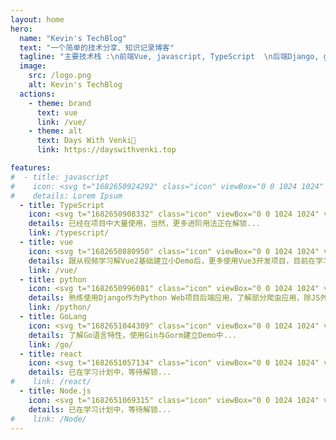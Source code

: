 ```yaml
---
layout: home
hero:
  name: "Kevin's TechBlog"
  text: "一个简单的技术分享、知识记录博客"
  tagline: "主要技术栈 :\n前端Vue, javascript, TypeScript  \n后端Django, go, Nodejs	"
  image:
    src: /logo.png
    alt: Kevin's TechBlog
  actions:
    - theme: brand
      text: vue
      link: /vue/
    - theme: alt
      text: Days With Venki💖
      link: https://dayswithvenki.top

features:
#  - title: javascript
#    icon: <svg t="1682650924292" class="icon" viewBox="0 0 1024 1024" version="1.1" xmlns="http://www.w3.org/2000/svg" p-id="5542" width="32" height="32"><path d="M128 128h768v768H128V128m201.813333 641.706667c17.066667 36.266667 50.773333 66.133333 108.373334 66.133333 64 0 107.946667-34.133333 107.946666-108.8v-246.613333h-72.533333V725.333333c0 36.693333-14.933333 46.08-38.4 46.08-24.746667 0-34.986667-17.066667-46.506667-37.12l-58.88 35.413334m255.146667-7.68c21.333333 41.813333 64.426667 73.813333 131.84 73.813333 68.266667 0 119.466667-35.413333 119.466667-100.693333 0-60.16-34.56-87.04-96-113.493334l-17.92-7.68c-31.146667-13.226667-44.373333-22.186667-44.373334-43.52 0-17.493333 13.226667-31.146667 34.56-31.146666 20.48 0 34.133333 8.96 46.506667 31.146666l55.893333-37.12c-23.466667-40.96-56.746667-56.746667-102.4-56.746666-64.426667 0-105.813333 40.96-105.813333 95.146666 0 58.88 34.56 86.613333 86.613333 108.8l17.92 7.68c33.28 14.506667 52.906667 23.466667 52.906667 48.213334 0 20.48-19.2 35.413333-49.066667 35.413333-35.413333 0-55.893333-18.346667-71.253333-43.946667l-58.88 34.133334z" fill="#FFCA28" p-id="5543"></path></svg>
#    details: Lorem Ipsum
  - title: TypeScript
    icon: <svg t="1682650908332" class="icon" viewBox="0 0 1024 1024" version="1.1" xmlns="http://www.w3.org/2000/svg" p-id="5137" width="32" height="32"><path d="M94.208 94.208v835.584h835.584V94.208H94.208z m634.92096 405.85216v0.012288c8.011776 0.024576 17.119232 0.436224 23.967744 1.179648 27.891712 3.016704 49.6128 15.050752 68.091904 37.715968 9.201664 11.290624 12.34944 16.2304 11.679744 18.343936-0.432128 1.363968-6.746112 5.885952-26.820608 19.21024-19.720192 13.092864-26.07104 17.014784-27.5456 17.014784-1.497088 0-4.614144-3.207168-9.105408-9.365504-8.6528-11.855872-17.485824-17.266688-31.13984-19.070976-14.68416-1.9456-27.856896 2.68288-34.308096 12.058624-5.515264 8.011776-6.3488 20.901888-1.96608 30.26944 5.07904 10.848256 14.270464 16.846848 49.494016 32.290816 40.624128 17.813504 61.210624 30.005248 76.204032 45.13792 16.146432 16.293888 24.326144 35.106816 26.83904 61.718528 1.226752 12.972032-0.272384 28.34432-3.98336 40.843264-9.10336 30.640128-33.66912 53.075968-69.67296 63.635456-9.95328 2.9184-19.214336 4.661248-28.37504 5.332992-13.985792 1.030144-34.002944 0.462848-46.051328-1.29024-30.482432-4.442112-64.892928-22.17984-82.051072-42.2912-8.423424-9.873408-19.177472-26.12224-19.177472-28.9792 0-1.380352 0.684032-2.164736 3.391488-3.885056 8.032256-5.103616 54.054912-31.412224 54.94784-31.412224 0.540672 0 2.945024 2.832384 5.341184 6.295552 5.429248 7.839744 18.78016 21.313536 25.567232 25.808896 5.543936 3.672064 12.634112 6.619136 21.051392 8.747008 4.820992 1.202176 7.3728 1.417216 17.891328 1.417216 10.747904-0.004096 12.951552-0.18432 17.760256-1.476608 12.71808-3.422208 22.644736-10.50624 26.851328-19.156992 1.8432-3.7376 1.880064-4.204544 1.880064-13.27104v-9.40032l-2.260992-4.48512c-5.474304-10.866688-17.270784-18.323456-54.56896-34.47808-17.13152-7.421952-38.11328-17.885184-46.30528-23.0912-18.696192-11.880448-31.653888-25.462784-40.157184-42.088448-8.45824-16.533504-9.71776-22.687744-9.73824-47.548416-0.02048-19.462144-0.053248-19.222528 3.975168-31.643648 3.65568-11.272192 11.139072-23.863296 19.400704-32.64512 16.4864-17.524736 40.577024-28.788736 66.367488-31.029248 3.29728-0.313344 7.716864-0.434176 12.52352-0.41984z m-221.92128 3.844096h0.008192c49.670144 0.024576 78.143488 0.196608 78.600192 0.483328 0.86016 0.53248 0.968704 4.855808 0.968704 32.444416v31.827968l-49.563648 0.180224-49.563648 0.180224v140.724224c0 77.400064-0.157696 141.185024-0.372736 141.748224-0.350208 0.948224-4.163584 1.019904-36.41344 1.019904h-36.018176l-0.372736-1.45408c-0.239616-0.79872-0.415744-64.587776-0.41984-141.750272l-0.012288-140.296192-49.5616-0.176128-49.565696-0.180224v-31.451136c0-24.94464 0.172032-31.625216 0.837632-32.288768 0.681984-0.702464 25.976832-0.882688 134.967296-0.991232 21.01248-0.02048 39.92576-0.03072 56.48384-0.02048z" fill="#0288D1" p-id="5138"></path></svg>
    details: 已经在项目中大量使用，当然，更多进阶用法正在解锁...
    link: /typescript/
  - title: vue
    icon: <svg t="1682650880950" class="icon" viewBox="0 0 1024 1024" version="1.1" xmlns="http://www.w3.org/2000/svg" p-id="4776" width="32" height="32"><path d="M76.416 164.309333L512 916.096 947.584 167.936v-3.626667H778.24L514.56 617.258667 251.989333 164.352z" fill="#41B883" p-id="4777"></path><path d="M252.032 164.309333l262.485333 452.992L778.24 164.309333h-158.848L515.584 342.613333 412.16 164.266667z" fill="#35495E" p-id="4778"></path></svg>
    details: 跟从视频学习解Vue2基础建立小Demo后，更多使用Vue3开发项目，目前在学习Vue核心源码...
    link: /vue/
  - title: python
    icon: <svg t="1682650996081" class="icon" viewBox="0 0 1024 1024" version="1.1" xmlns="http://www.w3.org/2000/svg" p-id="5829" width="32" height="32"><path d="M420.693333 85.333333C353.28 85.333333 298.666667 139.946667 298.666667 207.36v71.68h183.04c16.64 0 30.293333 24.32 30.293333 40.96H207.36C139.946667 320 85.333333 374.613333 85.333333 442.026667v161.322666c0 67.413333 54.613333 122.026667 122.026667 122.026667h50.346667v-114.346667c0-67.413333 54.186667-122.026667 121.6-122.026666h224c67.413333 0 122.026667-54.229333 122.026666-121.642667V207.36C725.333333 139.946667 670.72 85.333333 603.306667 85.333333z m-30.72 68.693334c17.066667 0 30.72 5.12 30.72 30.293333s-13.653333 38.016-30.72 38.016c-16.64 0-30.293333-12.8-30.293333-37.973333s13.653333-30.336 30.293333-30.336z" fill="#3C78AA" p-id="5830"></path><path d="M766.250667 298.666667v114.346666a121.6 121.6 0 0 1-121.6 121.984H420.693333A121.6 121.6 0 0 0 298.666667 656.597333v160a122.026667 122.026667 0 0 0 122.026666 122.026667h182.613334A122.026667 122.026667 0 0 0 725.333333 816.64v-71.68h-183.082666c-16.64 0-30.250667-24.32-30.250667-40.96h304.64A122.026667 122.026667 0 0 0 938.666667 581.973333v-161.28a122.026667 122.026667 0 0 0-122.026667-122.026666zM354.986667 491.221333l-0.170667 0.170667c0.512-0.085333 1.066667-0.042667 1.621333-0.170667z m279.04 310.442667c16.64 0 30.293333 12.8 30.293333 37.973333a30.293333 30.293333 0 0 1-30.293333 30.293334c-17.066667 0-30.72-5.12-30.72-30.293334s13.653333-37.973333 30.72-37.973333z" fill="#FDD835" p-id="5831"></path></svg>
    details: 熟练使用Django作为Python Web项目后端应用，了解部分爬虫应用，除JS外使用的最多的语言...
    link: /python/
  - title: GoLang
    icon: <svg t="1682651044309" class="icon" viewBox="0 0 1024 1024" version="1.1" xmlns="http://www.w3.org/2000/svg" p-id="6185" width="32" height="32"><path d="M77.59872 472.388267c-1.993387 0-2.491733-0.996693-1.49504-2.491734l10.461867-13.448533c0.996693-1.49504 3.488427-2.491733 5.4784-2.491733h177.851733c1.989973 0 2.491733 1.49504 1.491627 2.99008l-8.465067 12.9536c-1.000107 1.491627-3.488427 2.986667-4.983467 2.986666zM2.372267 518.222507c-1.989973 0-2.491733-0.996693-1.491627-2.491734l10.461867-13.448533c0.99328-1.498453 3.485013-2.491733 5.4784-2.491733h227.167573c1.993387 0 2.99008 1.491627 2.491733 2.986666l-3.986773 11.956907c-0.498347 1.993387-2.491733 2.99008-4.481707 2.99008zM122.9312 564.053333c-1.989973 0-2.491733-1.49504-1.49504-2.99008l6.976853-12.45184c0.996693-1.49504 2.99008-2.99008 4.983467-2.99008h99.6352c1.989973 0 2.986667 1.49504 2.986667 3.488427l-0.996694 11.953493c0 1.993387-1.993387 3.488427-3.488426 3.488427zM640.037547 463.42144c-31.382187 7.970133-52.804267 13.950293-83.694934 21.920427-7.468373 1.993387-7.96672 2.491733-14.445226-4.983467-7.471787-8.465067-12.950187-13.94688-23.415467-18.930347-31.382187-15.44192-61.771093-10.9568-90.166613 7.4752-33.877333 21.917013-51.31264 54.299307-50.814294 94.651734 0.498347 39.85408 27.897173 72.73472 67.252907 78.21312 33.877333 4.48512 62.272853-7.471787 84.691627-32.877227 4.481707-5.481813 8.465067-11.45856 13.448533-18.432h-96.146773c-10.461867 0-12.9536-6.478507-9.465174-14.946987 6.475093-15.44192 18.432-41.34912 25.40544-54.30272 1.49504-2.986667 4.983467-7.970133 12.455254-7.970133h181.336746c-0.996693 13.448533-0.996693 26.903893-2.99008 40.352427-5.4784 35.87072-18.930347 68.747947-40.850773 97.641813-35.867307 47.32928-82.694827 76.721493-141.981013 84.691627-48.820907 6.475093-94.153387-2.99008-134.007467-32.88064-36.864-27.897173-57.787733-64.761173-63.269547-110.592-6.475093-54.306133 9.465173-103.123627 42.345814-145.967787 35.36896-46.329173 82.199893-75.721387 139.48928-86.186667 46.830933-8.465067 91.665067-2.986667 132.017493 24.41216 26.402133 17.435307 45.33248 41.34912 57.787733 70.2464 2.99008 4.481707 0.996693 6.970027-4.983466 8.465067z" fill="#00ACC1" p-id="6186"></path><path d="M804.932267 738.914987c-45.329067-0.996693-86.678187-13.950293-121.5488-43.840854-29.395627-25.40544-47.827627-57.787733-53.807787-96.146773-8.966827-56.296107 6.478507-106.113707 40.352427-150.449493 36.369067-47.824213 80.206507-72.73472 139.48928-83.196587 50.814293-8.966827 98.64192-3.986773 141.981013 25.408853 39.355733 26.897067 63.767893 63.266133 70.2464 111.090347 8.465067 67.25632-10.963627 122.053973-57.2928 168.881493-32.88064 33.3824-73.233067 54.30272-119.56224 63.767894-13.448533 2.491733-26.90048 2.99008-39.85408 4.48512z m118.56896-201.263787c-0.498347-6.478507-0.498347-11.45856-1.49504-16.442027-8.966827-49.319253-54.299307-77.216427-101.628587-66.2528-46.329173 10.458453-76.219733 39.850667-87.176533 86.678187-8.97024 38.8608 9.960107 78.216533 45.827413 94.1568 27.40224 11.956907 54.801067 10.461867 81.2032-2.99008 39.355733-20.425387 60.777813-52.30592 63.269547-95.15008z" fill="#00ACC1" p-id="6187"></path></svg>
    details: 了解Go语言特性，使用Gin与Gorm建立Demo中...
    link: /go/
  - title: react
    icon: <svg t="1682651057134" class="icon" viewBox="0 0 1024 1024" version="1.1" xmlns="http://www.w3.org/2000/svg" p-id="6470" width="32" height="32"><path d="M512 431.36c43.946667 0 79.786667 35.84 79.786667 80.64 0 42.666667-35.84 78.933333-79.786667 78.933333S432.213333 554.666667 432.213333 512c0-44.8 35.84-80.64 79.786667-80.64M314.453333 853.333333c26.88 16.213333 85.76-8.533333 153.6-72.533333-22.186667-25.173333-43.946667-52.48-64.426666-81.066667a968.533333 968.533333 0 0 1-102.4-15.36c-21.76 91.306667-13.653333 154.026667 13.226666 168.96m30.293334-244.906666l-12.373334-21.76c-4.693333 12.373333-9.386667 24.746667-12.373333 36.693333 11.52 2.56 24.32 4.693333 37.546667 6.826667l-12.8-21.76m279.04-32.426667l34.56-64-34.56-64c-12.8-22.613333-26.453333-42.666667-38.826667-62.72C561.92 384 537.6 384 512 384s-49.92 0-72.96 1.28c-12.373333 20.053333-26.026667 40.106667-38.826667 62.72L365.653333 512l34.56 64c12.8 22.613333 26.453333 42.666667 38.826667 62.72 23.04 1.28 47.36 1.28 72.96 1.28s49.92 0 72.96-1.28c12.373333-20.053333 26.026667-40.106667 38.826667-62.72M512 289.28c-8.106667 9.386667-16.64 19.2-25.173333 30.72h50.346666c-8.533333-11.52-17.066667-21.333333-25.173333-30.72m0 445.44c8.106667-9.386667 16.64-19.2 25.173333-30.72h-50.346666c8.533333 11.52 17.066667 21.333333 25.173333 30.72M709.12 170.666667c-26.453333-16.213333-85.333333 8.533333-153.173333 72.533333 22.186667 25.173333 43.946667 52.48 64.426666 81.066667 34.986667 3.413333 69.546667 8.533333 102.4 15.36 21.76-91.306667 13.653333-154.026667-13.653333-168.96m-29.866667 244.906666l12.373334 21.76c4.693333-12.373333 9.386667-24.746667 12.373333-36.693333-11.52-2.56-24.32-4.693333-37.546667-6.826667l12.8 21.76m61.866667-300.8c62.72 35.84 69.546667 130.133333 43.093333 240.213334 108.373333 32 186.453333 84.906667 186.453334 157.013333s-78.08 125.013333-186.453334 157.013333c26.453333 110.08 19.626667 204.373333-43.093333 240.213334-62.293333 35.84-147.2-5.12-229.12-83.2-81.92 78.08-166.826667 119.04-229.546667 83.2-62.293333-35.84-69.12-130.133333-42.666666-240.213334-108.373333-32-186.453333-84.906667-186.453334-157.013333s78.08-125.013333 186.453334-157.013333c-26.453333-110.08-19.626667-204.373333 42.666666-240.213334 62.72-35.84 147.626667 5.12 229.546667 83.2 81.92-78.08 166.826667-119.04 229.12-83.2M728.746667 512c14.506667 32 27.306667 64 37.973333 96.426667 89.6-26.88 139.946667-65.28 139.946667-96.426667s-50.346667-69.546667-139.946667-96.426667c-10.666667 32.426667-23.466667 64.426667-37.973333 96.426667M295.253333 512c-14.506667-32-27.306667-64-37.973333-96.426667-89.6 26.88-139.946667 65.28-139.946667 96.426667s50.346667 69.546667 139.946667 96.426667c10.666667-32.426667 23.466667-64.426667 37.973333-96.426667m384 96.426667l-12.8 21.76c13.226667-2.133333 26.026667-4.266667 37.546667-6.826667-2.986667-11.946667-7.68-24.32-12.373333-36.693333l-12.373334 21.76m-123.306666 172.373333c67.84 64 126.72 88.746667 153.173333 72.533333 27.306667-14.933333 35.413333-77.653333 13.653333-168.96-32.853333 6.826667-67.413333 11.946667-102.4 15.36-20.48 28.586667-42.24 55.893333-64.426666 81.066667M344.746667 415.573333l12.8-21.76c-13.226667 2.133333-26.026667 4.266667-37.546667 6.826667 2.986667 11.946667 7.68 24.32 12.373333 36.693333l12.373334-21.76m123.306666-172.373333C400.213333 179.2 341.333333 154.453333 314.453333 170.666667c-26.88 14.933333-34.986667 77.653333-13.226666 168.96a968.533333 968.533333 0 0 1 102.4-15.36c20.48-28.586667 42.24-55.893333 64.426666-81.066667z" fill="#00BCD4" p-id="6471"></path></svg>
    details: 已在学习计划中，等待解锁...
#    link: /react/
  - title: Node.js
    icon: <svg t="1682651069315" class="icon" viewBox="0 0 1024 1024" version="1.1" xmlns="http://www.w3.org/2000/svg" p-id="6639" width="32" height="32"><path d="M512 78.933333c-11.52 0-23.466667 2.986667-33.28 8.533334l-317.44 183.466666c-20.48 11.946667-33.28 34.133333-33.28 58.026667v366.08c0 23.893333 12.8 46.08 33.28 58.026667l83.2 47.786666c40.533333 19.626667 54.186667 20.053333 72.96 20.053334 59.733333 0 94.293333-36.266667 94.293333-99.413334V360.106667c0-5.12-4.266667-9.386667-9.386666-9.386667H362.666667c-5.546667 0-9.813333 4.266667-9.813334 9.386667v361.386666c0 28.16-29.013333 55.893333-75.52 32.426667L189.866667 704a11.093333 11.093333 0 0 1-4.693334-8.96V328.96c0-3.84 1.706667-7.253333 4.693334-8.96l317.44-183.04c2.56-1.706667 6.826667-1.706667 9.386666 0l317.44 183.04c2.986667 1.706667 4.693333 5.12 4.693334 8.96v366.08c0 3.413333-1.706667 6.826667-4.693334 8.96l-317.44 183.04c-2.56 1.706667-6.826667 1.706667-9.813333 0L426.666667 838.4c-3.413333-1.28-6.826667-1.706667-8.96-0.426667-22.613333 12.8-26.88 15.36-47.786667 21.76-5.12 1.706667-13.226667 4.693333 2.986667 13.653334l105.813333 62.72c10.24 5.973333 21.333333 8.96 33.28 8.96s23.04-2.986667 33.28-8.96l317.44-183.04c20.48-11.946667 33.28-34.133333 33.28-58.026667V328.96c0-23.893333-12.8-46.08-33.28-58.026667l-317.44-183.466666c-9.813333-5.546667-21.333333-8.533333-33.28-8.533334M597.333333 341.333333c-90.453333 0-144.64 37.973333-144.64 101.973334 0 68.693333 53.76 88.746667 140.8 97.28 103.68 10.24 111.786667 25.6 111.786667 46.08 0 35.413333-28.586667 50.346667-95.146667 50.346666-84.48 0-102.4-20.906667-108.8-62.72a9.642667 9.642667 0 0 0-9.386666-7.68h-40.96c-5.12 0-8.96 3.84-8.96 9.386667 0 52.906667 29.013333 116.906667 168.106666 116.906667 100.266667 0 157.866667-39.68 157.866667-108.8 0-68.693333-46.08-86.613333-143.786667-99.84-98.56-12.8-108.373333-19.626667-108.373333-42.666667 0-19.2 8.533333-44.8 81.493333-44.8 64 0 89.173333 14.08 98.986667 58.026667 0.853333 4.266667 4.693333 7.253333 8.96 7.253333h41.386667c2.133333 0 4.693333-0.853333 6.4-2.986667 1.706667-1.706667 2.986667-4.266667 2.133333-6.826666C749.226667 376.32 698.88 341.333333 597.333333 341.333333z" fill="#8BC34A" p-id="6640"></path></svg>
    details: 已在学习计划中，等待解锁...
#    link: /Node/
---
```




<style lang="scss" module>
    :root {
        --vp-home-hero-name-color: transparent;
        --vp-home-hero-name-background: -webkit-linear-gradient( 120deg, #bd34fe 30%, #41d1ff );
        // --vp-home-hero-image-background-image: linear-gradient( -45deg, #bd34fe 50%, #47caff 50% );
        // --vp-home-hero-image-background-image: linear-gradient( 15deg, var(--c-yellow-light) 65%, var(--c-green-light) 30% );
        --vp-home-hero-image-background-image: linear-gradient( -45deg, hsl(0 100% 60% / 80%), hsl(15 100% 60% / 80%) 40%, hsl(23 96% 62% / 80%) 45%, hsl(0 100% 60% / 80%) 60%, hsl(358 58% 47% / 80%) );
        --vp-home-hero-image-filter: blur(40px);
        --vp-button-brand-border: var(--vp-c-brand-light);
        --vp-button-brand-text: var(--vp-c-white);
        --vp-button-brand-bg: var(--vp-c-brand);
        --vp-button-brand-hover-border: var(--vp-c-brand-light);
        --vp-button-brand-hover-text: var(--vp-c-white);
        --vp-button-brand-hover-bg: var(--vp-c-brand-light);
        --vp-button-brand-active-border: var(--vp-c-brand-light);
        --vp-button-brand-active-text: var(--vp-c-white);
        --vp-button-brand-active-bg: var(--vp-button-brand-bg);
        --vp-c-brand: #646cff;
        --vp-c-brand-light: #747bff;
        --vp-c-brand-lighter: #9499ff;
        --vp-c-brand-lightest: #bcc0ff;
        --vp-c-brand-dark: #535bf2;
        --vp-c-brand-darker: #454ce1;
        --vp-c-brand-dimm: rgba(100, 108, 255, .08);
        --c-yellow-light: #f7d336;
        --c-green-light: #8ae99c;
    }
</style>





